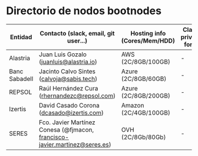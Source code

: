 # Directorio de nodos bootnodes

| Entidad | Contacto (slack, email, git user...) | Hosting info (Cores/Mem/HDD) | Clave private for * | enode |
| ------- | ------------------------------------ | ---------------------------------- | ------------- | ----- |
| Alastria | Juan Luis Gozalo (juanluis@alastria.io) | AWS (2C/8GB/100GB) | - | enode://6423d8a5756a6b24fea8ceff80c76f45ebb86daa620fd3f741a70e91745b45068ba78a3acf4c72c82e25afc567d8ebb78e2677a1a5fe8079095f2ed8eb8911d5@18.203.183.82:21000 |
| Banc Sabadell | Jacinto Calvo Sintes (calvoja@sabis.tech) | Azure (2C/8GB/60GB) | - | enode://aa91afd0125964d10563b89ef9d118b96c38102ec231868b40612630ad539f545c9a7dc2df132ab26292625210e7c0b5568baaa4db3bf9557ca5fdbb62e56988@40.118.26.201:21000 |
| REPSOL | Raúl Hernández Cura (rhernandezc@repsol.com) | Azure (2C/8GB/200GB) | - | enode://0b3645fedc545715836376937ed2be2293167ada3a59ae4f8cc1045ebde19ba442e44dd5b152c6eed9444b0dad3425d0a403485c10f7dd4ff33148bae08fde26@40.85.130.229:21000 |
| Izertis | David Casado Corona (dcasado@izertis.com) | Amazon (2C/4GB/100GB) | - | enode://ec816cd01c4b4afc8b7e75b823817bd0b36d1672a42839544a57a312a5c04ab12a3d96a3957f2638a3fee52d10203e6d3351a48b245caea9469f020007fa2d18@54.72.163.31:21000 |
| SERES |  Fco. Javier Martínez Conesa (@fjmacon, francisco-javier.martinez@seres.es) | OVH (2C/8Gb/80Gb)| - | enode://623d6f2228378358c0bcae8e2087b5bd6207c4b9a048cd2d9878e4bed61e6af67a3ee30ab4692d226b3280211f4d038c818ccf4253a11cd452db8a6612889022@51.83.79.100:21000 |
